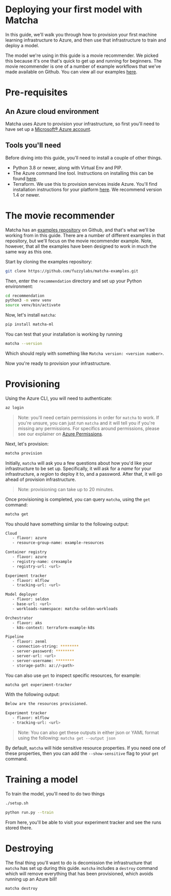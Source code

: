 # Deploying your first model with Matcha

In this guide, we'll walk you through how to provision your first machine learning infrastructure to Azure, and then use that infrastructure to train and deploy a model.

The model we're using in this guide is a movie recommender. We picked this because it's one that's quick to get up and running for beginners. The movie recommender is one of a number of example workflows that we've made available on Github. You can view all our examples [here](https://github.com/fuzzylabs/matcha-examples).

# Pre-requisites

## An Azure cloud environment

Matcha uses Azure to provision your infrastructure, so first you'll need to have set up a [Microsoft® Azure account](https://azure.com).

## Tools you'll need

Before diving into this guide, you'll need to install a couple of other things.

* Python 3.8 or newer, along with Virtual Env and PIP.
* The Azure command line tool. Instructions on installing this can be found [here](https://learn.microsoft.com/en-us/cli/azure/install-azure-cli).
* Terraform. We use this to provision services inside Azure. You'll find installation instructions for your platform [here](https://developer.hashicorp.com/terraform/downloads?product_intent=terraform). We recommend version 1.4 or newer.

# The movie recommender

Matcha has an [examples repository](https://github.com/fuzzylabs/matcha-examples) on Github, and that's what we'll be working from in this guide. There are a number of different examples in that repository, but we'll focus on the movie recommender example. Note, however, that all the examples have been designed to work in much the same way as this one.

Start by cloning the examples repository:

```bash
git clone https://github.com/fuzzylabs/matcha-examples.git
```

Then, enter the `recommendation` directory and set up your Python environment:

```bash
cd recommendation
python3 -m venv venv
source venv/bin/activate
```

Now, let's install `matcha`:

```bash
pip install matcha-ml
```

You can test that your installation is working by running

```bash
matcha --version
```

Which should reply with something like `Matcha version: <version number>`.

Now you're ready to provision your infrastructure.

# Provisioning

Using the Azure CLI, you will need to authenticate:

```bash
az login
```

> Note: you'll need certain permissions in order for `matcha` to work. If you're unsure, you can just run `matcha` and it will tell you if you're missing any permissions. For specifics around permissions, please see our explainer on [Azure Permissions](azure-permissions.md).

Next, let's provision:

```bash
matcha provision
```

Initially, `matcha` will ask you a few questions about how you'd like your infrastructure to be set up. Specifically, it will ask for a _name_ for your infrastructure, a _region_ to deploy it to, and a password. After that, it will go ahead of provision infrastructure.

> Note: provisioning can take up to 20 minutes.

Once provisioning is completed, you can query `matcha`, using the `get` command:

```bash
matcha get
```

You should have something similar to the following output:

```bash
Cloud
   - flavor: azure
   - resource-group-name: example-resources

Container registry
   - flavor: azure
   - registry-name: crexample
   - registry-url: <url>

Experiment tracker
   - flavor: mlflow
   - tracking-url: <url>

Model deployer
   - flavor: seldon
   - base-url: <url>
   - workloads-namespace: matcha-seldon-workloads

Orchestrator
   - flavor: aks
   - k8s-context: terraform-example-k8s

Pipeline
   - flavor: zenml
   - connection-string: ********
   - server-password: ********
   - server-url: <url>
   - server-username: ********
   - storage-path: az://<path>
```

You can also use `get` to inspect specific resources, for example:

```bash
matcha get experiment-tracker
```

With the following output:

```bash
Below are the resources provisioned.

Experiment tracker
   - flavor: mlflow
   - tracking-url: <url>
```

> Note: You can also get these outputs in either json or YAML format using the following: `matcha get --output json`

By default, `matcha` will hide sensitive resource properties. If you need one of these properties, then you can add the `--show-sensitive` flag to your `get` command.

# Training a model

To train the model, you'll need to do two things

```bash
./setup.sh
```

```bash
python run.py --train
```

From here, you'll be able to visit your experiment tracker and see the runs stored there.

# Destroying

The final thing you'll want to do is decomission the infrastructure that `matcha` has set up during this guide. `matcha` includes a `destroy` command which will remove everything that has been provisioned, which avoids running up an Azure bill!

```bash
matcha destroy
```
